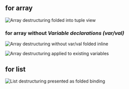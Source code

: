 ## for array

![Array destructuring folded into tuple view](https://github.com/AntoniRokitnicki/AdvancedExpressionFolding/assets/3055326/18c812ce-9d12-4003-b4f4-79071421e29c)

### for array without _Variable declarations (var/val)_

![Array destructuring without var/val folded inline](https://github.com/AntoniRokitnicki/AdvancedExpressionFolding/assets/3055326/3391702f-8632-4539-9e81-60f52f7ee006)


![Array destructuring applied to existing variables](https://github.com/AntoniRokitnicki/AdvancedExpressionFolding/assets/3055326/07cee93a-2acd-4719-b244-10ab1bcb89fc)

## for list

![List destructuring presented as folded binding](https://github.com/AntoniRokitnicki/AdvancedExpressionFolding/assets/3055326/bf6cae98-f1f3-4a90-b545-89c1ebd8d09b)
